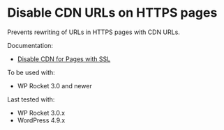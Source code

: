 # Disable CDN URLs on HTTPS pages

Prevents rewriting of URLs in HTTPS pages with CDN URLs.

Documentation:
* [Disable CDN for Pages with SSL](https://docs.wp-rocket.me/article/30-disable-cdn-for-pages-with-ssl)

To be used with:
* WP Rocket 3.0 and newer

Last tested with:
* WP Rocket 3.0.x
* WordPress 4.9.x